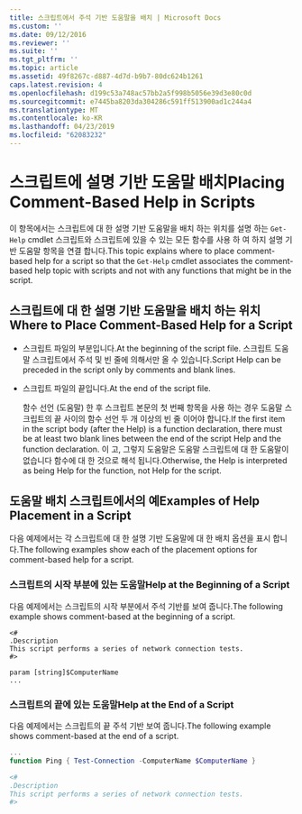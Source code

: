 ```yaml
---
title: 스크립트에서 주석 기반 도움말을 배치 | Microsoft Docs
ms.custom: ''
ms.date: 09/12/2016
ms.reviewer: ''
ms.suite: ''
ms.tgt_pltfrm: ''
ms.topic: article
ms.assetid: 49f8267c-d887-4d7d-b9b7-80dc624b1261
caps.latest.revision: 4
ms.openlocfilehash: d199c53a748ac57bb2a5f998b5056e39d3e80c0d
ms.sourcegitcommit: e7445ba8203da304286c591ff513900ad1c244a4
ms.translationtype: MT
ms.contentlocale: ko-KR
ms.lasthandoff: 04/23/2019
ms.locfileid: "62083232"
---
```

# <a name="placing-comment-based-help-in-scripts"></a><span data-ttu-id="27d39-102">스크립트에 설명 기반 도움말 배치</span><span class="sxs-lookup"><span data-stu-id="27d39-102">Placing Comment-Based Help in Scripts</span></span>

<span data-ttu-id="27d39-103">이 항목에서는 스크립트에 대 한 설명 기반 도움말을 배치 하는 위치를 설명 하는 `Get-Help` cmdlet 스크립트와 스크립트에 있을 수 있는 모든 함수를 사용 하 여 하지 설명 기반 도움말 항목을 연결 합니다.</span><span class="sxs-lookup"><span data-stu-id="27d39-103">This topic explains where to place comment-based help for a script so that the `Get-Help` cmdlet associates the comment-based help topic with scripts and not with any functions that might be in the script.</span></span>

## <a name="where-to-place-comment-based-help-for-a-script"></a><span data-ttu-id="27d39-104">스크립트에 대 한 설명 기반 도움말을 배치 하는 위치</span><span class="sxs-lookup"><span data-stu-id="27d39-104">Where to Place Comment-Based Help for a Script</span></span>

- <span data-ttu-id="27d39-105">스크립트 파일의 부분입니다.</span><span class="sxs-lookup"><span data-stu-id="27d39-105">At the beginning of the script file.</span></span> <span data-ttu-id="27d39-106">스크립트 도움말 스크립트에서 주석 및 빈 줄에 의해서만 올 수 있습니다.</span><span class="sxs-lookup"><span data-stu-id="27d39-106">Script Help can be preceded in the script only by comments and blank lines.</span></span>

- <span data-ttu-id="27d39-107">스크립트 파일의 끝입니다.</span><span class="sxs-lookup"><span data-stu-id="27d39-107">At the end of the script file.</span></span>

  <span data-ttu-id="27d39-108">함수 선언 (도움말) 한 후 스크립트 본문의 첫 번째 항목을 사용 하는 경우 도움말 스크립트의 끝 사이의 함수 선언 두 개 이상의 빈 줄 이어야 합니다.</span><span class="sxs-lookup"><span data-stu-id="27d39-108">If the first item in the script body (after the Help) is a function declaration, there must be at least two blank lines between the end of the script Help and the function declaration.</span></span> <span data-ttu-id="27d39-109">이 고, 그렇지 도움말은 도움말 스크립트에 대 한 도움말이 없습니다 함수에 대 한 것으로 해석 됩니다.</span><span class="sxs-lookup"><span data-stu-id="27d39-109">Otherwise, the Help is interpreted as being Help for the function, not Help for the script.</span></span>

## <a name="examples-of-help-placement-in-a-script"></a><span data-ttu-id="27d39-110">도움말 배치 스크립트에서의 예</span><span class="sxs-lookup"><span data-stu-id="27d39-110">Examples of Help Placement in a Script</span></span>

 <span data-ttu-id="27d39-111">다음 예제에서는 각 스크립트에 대 한 설명 기반 도움말에 대 한 배치 옵션을 표시 합니다.</span><span class="sxs-lookup"><span data-stu-id="27d39-111">The following examples show each of the placement options for comment-based help for a script.</span></span>

### <a name="help-at-the-beginning-of-a-script"></a><span data-ttu-id="27d39-112">스크립트의 시작 부분에 있는 도움말</span><span class="sxs-lookup"><span data-stu-id="27d39-112">Help at the Beginning of a Script</span></span>

 <span data-ttu-id="27d39-113">다음 예제에서는 스크립트의 시작 부분에서 주석 기반를 보여 줍니다.</span><span class="sxs-lookup"><span data-stu-id="27d39-113">The following example shows comment-based at the beginning of a script.</span></span>

```
<#
.Description
This script performs a series of network connection tests.
#>

param [string]$ComputerName
...
```

### <a name="help-at-the-end-of-a-script"></a><span data-ttu-id="27d39-114">스크립트의 끝에 있는 도움말</span><span class="sxs-lookup"><span data-stu-id="27d39-114">Help at the End of a Script</span></span>

 <span data-ttu-id="27d39-115">다음 예제에서는 스크립트의 끝 주석 기반 보여 줍니다.</span><span class="sxs-lookup"><span data-stu-id="27d39-115">The following example shows comment-based at the end of a script.</span></span>

```powershell
...
function Ping { Test-Connection -ComputerName $ComputerName }

<#
.Description
This script performs a series of network connection tests.
#>

```